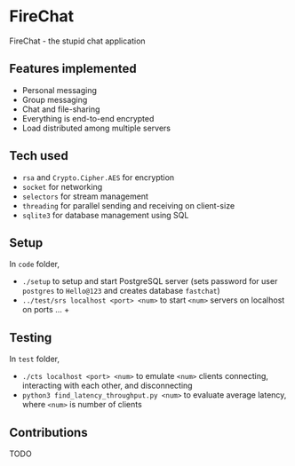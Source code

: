 # FireChat

FireChat - the stupid chat application

## Features implemented
 - Personal messaging
 - Group messaging
 - Chat and file-sharing
 - Everything is end-to-end encrypted
 - Load distributed among multiple servers

## Tech used
 - `rsa` and `Crypto.Cipher.AES` for encryption
 - `socket` for networking
 - `selectors` for stream management
 - `threading` for parallel sending and receiving on client-size
 - `sqlite3` for database management using SQL

## Setup
In `code` folder,
 - `./setup` to setup and start PostgreSQL server (sets password for user `postgres` to `Hello@123` and creates database `fastchat`)
 - `../test/srs localhost <port> <num>` to start `<num>` servers on localhost on ports <port> ... <port> + <num> 

## Testing
In `test` folder,
 - `./cts localhost <port> <num>` to emulate `<num>` clients connecting, interacting with each other, and disconnecting
 - `python3 find_latency_throughput.py <num>` to evaluate average latency, where `<num>` is number of clients

## Contributions
TODO
